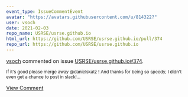 ```yaml
---
event_type: IssueCommentEvent
avatar: "https://avatars.githubusercontent.com/u/814322?"
user: vsoch
date: 2021-02-03
repo_name: USRSE/usrse.github.io
html_url: https://github.com/USRSE/usrse.github.io/pull/374
repo_url: https://github.com/USRSE/usrse.github.io
---
```


<a href='https://github.com/vsoch' target='_blank'>vsoch</a> commented on issue <a href='https://github.com/USRSE/usrse.github.io/pull/374' target='_blank'>USRSE/usrse.github.io#374</a>.

<small>If it's good please merge away @danielskatz ! And thanks for being so speedy, I didn't even get a chance to post in slack!...</small>

<a href='https://github.com/USRSE/usrse.github.io/pull/374' target='_blank'>View Comment</a>